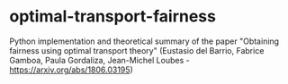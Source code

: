# optimal-transport-fairness
Python implementation and theoretical summary of the paper "Obtaining fairness using optimal transport theory" (Eustasio del Barrio, Fabrice Gamboa, Paula Gordaliza, Jean-Michel Loubes - https://arxiv.org/abs/1806.03195)

